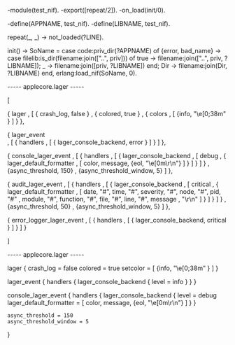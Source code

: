 

-module(test_nif).
-export([repeat/2]).
-on_load(init/0).

-define(APPNAME, test_nif).
-define(LIBNAME, test_nif).

repeat(_, _) ->
    not_loaded(?LINE).

init() ->
    SoName = case code:priv_dir(?APPNAME) of
        {error, bad_name} ->
            case filelib:is_dir(filename:join(["..", priv])) of
                true ->
                    filename:join(["..", priv, ?LIBNAME]);
                _ ->
                    filename:join([priv, ?LIBNAME])
            end;
        Dir ->
            filename:join(Dir, ?LIBNAME)
    end,
    erlang:load_nif(SoName, 0).


    
----- applecore.lager -----

[  
    
{ lager
, [ { crash_log, false }
  , { colored, true }
  , { colors
    , [ {info,      "\e[0;38m" }
      ]
    }
},

{ lager_event   
, [ { handlers
    , [ { lager_console_backend, error }
      ]
    }
  ]
},

{ console_lager_event 
, [ { handlers
    , [ { lager_console_backend
        , [ debug
          , { lager_default_formatter
            , [ color, message, {eol, "\e[0m\r\n"} ]
            }
          ]
        }
      ]
    }
  , {async_threshold, 150}
  , {async_threshold_window, 5}
  ]
},
        
{ audit_lager_event
, [ { handlers
    , [ { lager_console_backend
        , [ critical
          , { lager_default_formatter
            , [ date, "#", time, "#", severity, "#", node, "#", pid, "#"
              , module, "#", function, "#", file, "#", line, "#", message
              , "\r\n"
              ]
            }
          ]
        } 
      ]
    }
  , {async_threshold, 50}
  , {async_threshold_window, 5}
  ]
},
        
{ error_logger_lager_event
, [ { handlers
    , [ { lager_console_backend, critical }
      ]
    }
  ]
}

]


----- applecore.lager -----


lager
{
    crash_log = false
    colored = true
    setcolor = [ {info, "\e[0;38m" } ]
}

lager_event
{
    handlers
    {
        lager_console_backend
        {
            level = info
        }
    }
}

console_lager_event
{
    handlers
    {
        lager_console_backend
        {
            level = debug
            lager_default_formatter = [ color, message, {eol, "\e[0m\r\n"} ]
        }
    }
    
    async_threshold = 150
    async_threshold_window = 5
}
